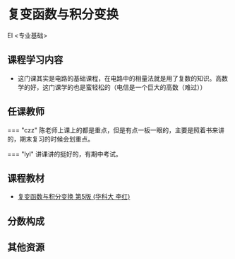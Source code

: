 # 复变函数与积分变换
<div class="badges">
<span class="badge EI-badge">EI <专业基础></span>
</div>


## 课程学习内容
+ 这门课其实是电路的基础课程，在电路中的相量法就是用了复数的知识。高数学的好，这门课学的也是蛮轻松的（电信是一个巨大的高数（难过））

## 任课教师

=== "czz" 
    陈老师上课上的都是重点，但是有点一板一眼的，主要是照着书来讲的，期末复习的时候会划重点。

=== "lyl"
    讲课讲的挺好的，有期中考试。


## 课程教材
+ [复变函数与积分变换 第5版 (华科大 李红)](https://pan.baidu.com/s/18tfbTcHH83AC6nYRHlM-Fw?pwd=icic)

## 分数构成

## 其他资源
